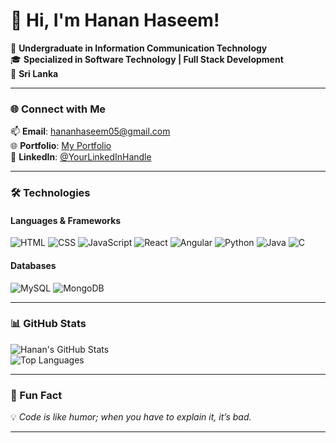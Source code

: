 # 👋 Hi, I'm **Hanan Haseem**!  
🌟 **Undergraduate in Information Communication Technology**  
🎓 **Specialized in Software Technology | Full Stack Development**  
📍 **Sri Lanka**  

---

### 🌐 Connect with Me  
📫 **Email**: [hananhaseem05@gmail.com](mailto:hananhaseem05@gmail.com)  
🌐 **Portfolio**: [My Portfolio](https://hanan-haseem.github.io/Portfolio/)   
💼 **LinkedIn**: [@YourLinkedInHandle](www.linkedin.com/in/hanan-haseem-20020104hn)  

---

### 🛠️ Technologies 
#### **Languages & Frameworks**  
![HTML](https://img.shields.io/badge/-HTML-E34F26?style=for-the-badge&logo=html5&logoColor=white)  ![CSS](https://img.shields.io/badge/-CSS-1572B6?style=for-the-badge&logo=css3&logoColor=white)  ![JavaScript](https://img.shields.io/badge/-JavaScript-F7DF1E?style=for-the-badge&logo=javascript&logoColor=black)  ![React](https://img.shields.io/badge/-React-61DAFB?style=for-the-badge&logo=react&logoColor=black)  ![Angular](https://img.shields.io/badge/-Angular-DD0031?style=for-the-badge&logo=angular&logoColor=white)  ![Python](https://img.shields.io/badge/-Python-3776AB?style=for-the-badge&logo=python&logoColor=white)  ![Java](https://img.shields.io/badge/-Java-007396?style=for-the-badge&logo=java&logoColor=white)  ![C](https://img.shields.io/badge/-C-A8B9CC?style=for-the-badge&logo=c&logoColor=black)  

#### **Databases**  
![MySQL](https://img.shields.io/badge/-MySQL-4479A1?style=for-the-badge&logo=mysql&logoColor=white)  ![MongoDB](https://img.shields.io/badge/-MongoDB-47A248?style=for-the-badge&logo=mongodb&logoColor=white)  

---

### 📊 GitHub Stats  
![Hanan's GitHub Stats](https://github-readme-stats.vercel.app/api?username=hanan-haseem&show_icons=true&theme=gruvbox)  
![Top Languages](https://github-readme-stats.vercel.app/api/top-langs/?username=hanan-haseem&layout=compact&theme=gruvbox)  

---

### 🌟 Fun Fact  
💡 *Code is like humor; when you have to explain it, it’s bad.*  

---
